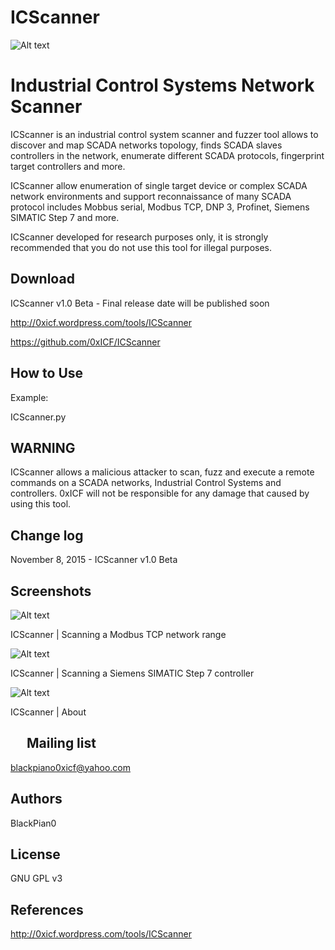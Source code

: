 ICScanner
============

![Alt text](https://0xicf.files.wordpress.com/2015/11/banner.jpg "ICScanner - Industrial Control Systems Network Scanner ")




Industrial Control Systems Network Scanner
============
ICScanner is an industrial control system scanner and fuzzer tool allows to discover and map SCADA networks topology, finds SCADA slaves controllers in the network, enumerate different SCADA protocols, fingerprint target controllers and more.

ICScanner allow enumeration of single target device or complex SCADA network environments and support reconnaissance of many SCADA protocol includes Mobbus serial, Modbus TCP, DNP 3, Profinet, Siemens SIMATIC Step 7 and more.

ICScanner developed for research purposes only, it is strongly recommended that you do not use this tool for illegal purposes. 




Download
-
ICScanner v1.0 Beta - Final release date will be published soon

http://0xicf.wordpress.com/tools/ICScanner

https://github.com/0xICF/ICScanner



How to Use
-

Example:

ICScanner.py


WARNING
-
ICScanner allows a malicious attacker to scan, fuzz and execute a remote commands on a SCADA networks, Industrial Control Systems and controllers. 
0xICF will not be responsible for any damage that caused by using this tool.



Change log
-
November 8, 2015 - ICScanner v1.0 Beta


Screenshots
- 

![Alt text](https://0xicf.files.wordpress.com/2015/11/icscanner1.jpg "ICScanner - Industrial Control Systems Network Scanner ")

ICScanner | Scanning a Modbus TCP network range


![Alt text](https://0xicf.files.wordpress.com/2015/11/icscanner2.jpg "ICScanner - Industrial Control Systems Network Scanner ")

ICScanner | Scanning a Siemens SIMATIC Step 7 controller


![Alt text](https://0xicf.files.wordpress.com/2015/11/icscanner3.jpg "ICScanner - Industrial Control Systems Network Scanner ")

ICScanner | About


 
Mailing list
-
blackpiano0xicf@yahoo.com

Authors
-

BlackPian0


License
-
GNU GPL v3

References
-
http://0xicf.wordpress.com/tools/ICScanner


